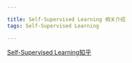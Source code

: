 ```yaml
---

title: Self-Supervised Learning 相关介绍
tags: Self-Supervised Learning

---
```


[Self-Supervised Learning知乎](https://zhuanlan.zhihu.com/p/381354026)
